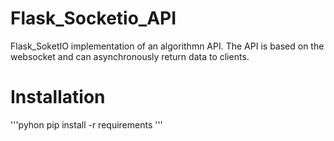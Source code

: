 # Flask_Socketio_API
Flask_SoketIO implementation of an algorithmn API. The API is based on the websocket and can asynchronously return data to clients.


# Installation
'''pyhon
pip install -r requirements
'''
